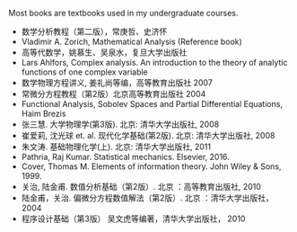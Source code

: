 Most books are textbooks used in my undergraduate courses.

* 数学分析教程（第二版），常庚哲、史济怀
* Vladimir A. Zorich, Mathematical Analysis (Reference book)
* 高等代数学，姚慕生、吴泉水，复旦大学出版社
* Lars Ahlfors, Complex analysis. An introduction to the theory of analytic functions of one complex variable
* 数学物理方程讲义, 姜礼尚等编，高等教育出版社  2007 
* 常微分方程教程（第2版）北京高等教育出版社 2004
* Functional Analysis, Sobolev Spaces and Partial Differential Equations, Haim Brezis
* 张三慧. 大学物理学(第3版).  北京: 清华大学出版社, 2008
* 崔爱莉, 沈光球 et. al. 现代化学基础(第2版). 北京: 清华大学出版社, 2008
* 朱文涛. 基础物理化学(上). 北京: 清华大学出版社, 2011
* Pathria, Raj Kumar. Statistical mechanics. Elsevier, 2016.
* Cover, Thomas M. Elements of information theory. John Wiley \& Sons, 1999.
* 关治, 陆金甫. 数值分析基础（第2版）.  北京 ：高等教育出版社, 2010
* 陆金甫，关治. 偏微分方程数值解法（第2版）. 北京 ：清华大学出版社， 2004
* 程序设计基础（第3版） 吴文虎等编著，清华大学出版社， 2010